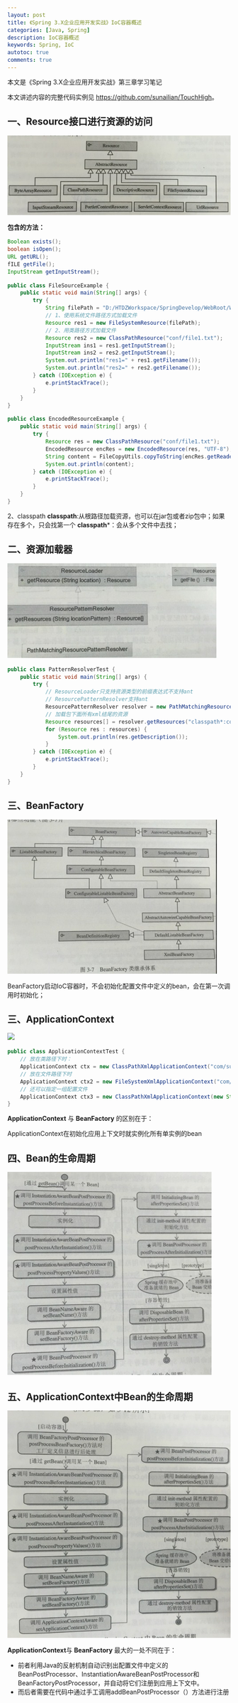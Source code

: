 ```yaml
---
layout: post
title: 《Spring 3.X企业应用开发实战》IoC容器概述
categories: [Java, Spring]
description: IoC容器概述
keywords: Spring, IoC
autotoc: true
comments: true
---
```


本文是《Spring 3.X企业应用开发实战》第三章学习笔记

本文讲述内容的完整代码实例见 <https://github.com/sunailian/TouchHigh>。

## 一、Resource接口进行资源的访问

![](/images/posts/spring/spring-chapter3-1.jpg)

**包含的方法：**

```java
Boolean exists();
boolean isOpen();
URL getURL();
fILE getFile();
InputStream getInputStream();
```

```java
public class FileSourceExample {
    public static void main(String[] args) {
        try {
            String filePath = "D:/HTDZWorkspace/SpringDevelop/WebRoot/WEB-INF/classes/conf/file1.txt";
            // 1、使用系统文件路径方式加载文件
            Resource res1 = new FileSystemResource(filePath);
            // 2、用类路径方式加载文件
            Resource res2 = new ClassPathResource("conf/file1.txt");
            InputStream ins1 = res1.getInputStream();
            InputStream ins2 = res2.getInputStream();
            System.out.println("res1=" + res1.getFilename());
            System.out.println("res2=" + res2.getFilename());
        } catch (IOException e) {
            e.printStackTrace();
        }
    }
}  
```

```java
public class EncodedResourceExample {
    public static void main(String[] args) {
        try {
            Resource res = new ClassPathResource("conf/file1.txt");
            EncodedResource encRes = new EncodedResource(res, "UTF-8");
            String content = FileCopyUtils.copyToString(encRes.getReader());
            System.out.println(content);
        } catch (IOException e) {
            e.printStackTrace();
        }
    }
}  
```

2、classpath
**classpath**:从根路径加载资源，也可以在jar包或者zip包中；如果存在多个，只会找第一个
**classpath***：会从多个文件中去找；

## 二、资源加载器

![](/images/posts/spring/spring-chapter3-2.jpg)

```java
public class PatternResolverTest {
    public static void main(String[] args) {
        try {
            // ResourceLoader只支持资源类型的前缀表达式不支持ant
            // ResourcePatternResolver支持ant
            ResourcePatternResolver resolver = new PathMatchingResourcePatternResolver();
            // 加载包下面所有xml结尾的资源
            Resource resources[] = resolver.getResources("classpath*:com/sun/spring/**/*.xml");
            for (Resource res : resources) {
                System.out.println(res.getDescription());
            }
        } catch (IOException e) {
            e.printStackTrace();
        }
    }
}  
```

## 三、BeanFactory

![](/images/posts/spring/spring-chapter3-3.jpg)

BeanFactory启动IoC容器时，不会初始化配置文件中定义的bean，会在第一次调用时初始化；

## 三、ApplicationContext

![](/images/posts/springspring-chapter3-4.jpg)

```java
public class ApplicationContextTest {
    // 放在类路径下时：
    ApplicationContext ctx = new ClassPathXmlApplicationContext("com/sun/spring/beans.xml");
    // 放在文件路径下时
    ApplicationContext ctx2 = new FileSystemXmlApplicationContext("com/sun/spring/beans.xml");
    // 还可以指定一组配置文件
    ApplicationContext ctx3 = new ClassPathXmlApplicationContext(new String[] { "conf/beans.xml", "conf/benas2.xml" });
}  
```

**ApplicationContext** 与 **BeanFactory** 的区别在于： 

ApplicationContext在初始化应用上下文时就实例化所有单实例的bean

## 四、Bean的生命周期

![](/images/posts/spring/spring-chapter3-5.jpg)

## 五、ApplicationContext中Bean的生命周期

![](/images/posts/spring/spring-chapter3-6.jpg)

**ApplicationContext**与 **BeanFactory** 最大的一处不同在于：

- 前者利用Java的反射机制自动识别出配置文件中定义的BeanPostProcessor、InstantiationAwareBeanPostProcessor和BeanFactoryPostProcessor，并自动将它们注册到应用上下文中。
- 而后者需要在代码中通过手工调用addBeanPostProcessor（）方法进行注册

